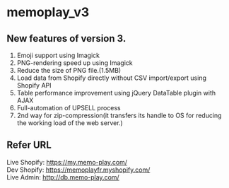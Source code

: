 # memoplay_v3
  
## New features of version 3.
1. Emoji support using Imagick
2. PNG-rendering speed up using Imagick
3. Reduce the size of PNG file.(1.5MB)
4. Load data from Shopify directly without CSV import/export using Shopify API
5. Table performance improvement using jQuery DataTable plugin with AJAX
6. Full-automation of UPSELL process
7. 2nd way for zip-compression(it transfers its handle to OS for reducing the working load of the web server.)

## Refer URL
Live Shopify: https://my.memo-play.com/  
Dev Shopify:  https://memoplayfr.myshopify.com/  
Live Admin: http://db.memo-play.com/  
